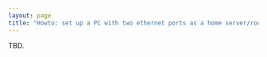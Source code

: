 ```yaml
---
layout: page
title: "Howto: set up a PC with two ethernet ports as a home server/router"
---
```


TBD.
